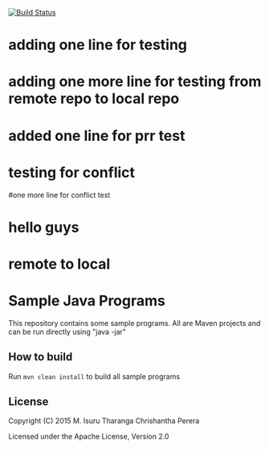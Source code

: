 [![Build Status](https://travis-ci.org/chrishantha/sample-java-programs.svg?branch=master)](https://travis-ci.org/chrishantha/sample-java-programs)
# adding one line for testing
# adding one more line for testing from remote repo to local repo
# added one line for prr test

# testing for conflict
#one more line for conflict test

# hello guys
# remote to local
Sample Java Programs
====================

This repository contains some sample programs. All are Maven projects and can be run directly using "java -jar"

## How to build

Run `mvn clean install` to build all sample programs

## License

Copyright (C) 2015 M. Isuru Tharanga Chrishantha Perera

Licensed under the Apache License, Version 2.0
